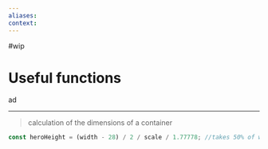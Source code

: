 ```yaml
---
aliases:
context:
---
```


#wip

# Useful functions

ad

---

> calculation of the dimensions of a container 
``` js
const heroHeight = (width - 28) / 2 / scale / 1.77778; //takes 50% of width and calculates its height to be 16/9
```
